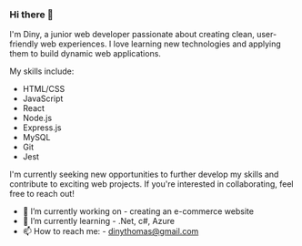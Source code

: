 ### Hi there 👋

I'm Diny, a junior web developer passionate about creating clean, user-friendly web experiences. I love learning new technologies and applying them to build dynamic web applications.

My skills include:

* HTML/CSS
* JavaScript
* React
* Node.js
* Express.js
* MySQL
* Git
* Jest

I'm currently seeking new opportunities to further develop my skills and contribute to exciting web projects. If you're interested in collaborating, feel free to reach out!

- 🔭 I’m currently working on - creating an e-commerce website
- 🌱 I’m currently learning - .Net, c#, Azure
- 📫 How to reach me: - dinythomas@gmail.com
 <!---
- 👯 I’m looking to collaborate on ...
- 🤔 I’m looking for help with ...
- 💬 Ask me about ...
- 😄 Pronouns: ...
- ⚡ Fun fact: ...
-->
